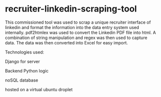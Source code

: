 # recruiter-linkedin-scraping-tool

This commissioned tool was used to scrap a unique recruiter interface of linkedin and format the information into the data entry system used internally. pdf2htmlex was used to convert the Linkedin PDF file into html. A combination of string manipulation and regex was then used to capture data. The data was then converted into Excel for easy import.

Technologies used:

Django for server

Backend Python logic

noSQL database

hosted on a virtual ubuntu droplet
